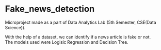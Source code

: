 # Fake_news_detection

Microproject made as a part of Data Analytics Lab (5th Semester, CSE(Data Science)).

With the help of a dataset, we can identify if a news article is fake or not. The models used were Logisic Regression and Decision Tree.
